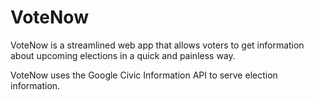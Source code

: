 # VoteNow

VoteNow is a streamlined web app that allows voters to get information about upcoming elections in a quick and painless way.

VoteNow uses the Google Civic Information API to serve election information.
